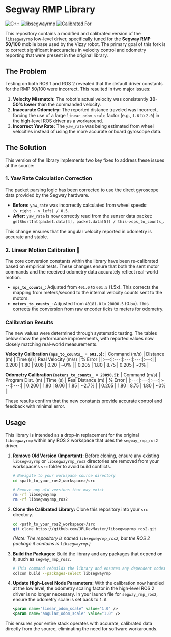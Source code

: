 # Segway RMP Library

[![C++](https://img.shields.io/badge/Language-C%2B%2B-blue.svg)](https://isocpp.org/)
[![libsegwayrmp](https://img.shields.io/badge/Library-libsegwayrmp-brightgreen)](https://github.com/segwayrmp/libsegwayrmp)
[![Calibrated For](https://img.shields.io/badge/Calibrated%20For-RMP50%20%2F%20RMP100-9cf)](https://www.segway.com/)

This repository contains a modified and calibrated version of the `libsegwayrmp` low-level driver, specifically tuned for the **Segway RMP 50/100** mobile base used by the Vizzy robot. 
The primary goal of this fork is to correct significant inaccuracies in velocity control and odometry reporting that were present in the original library.

## The Problem

Testing on both ROS 1 and ROS 2 revealed that the default driver constants for the RMP 50/100 were incorrect. This resulted in two major issues:

1.  **Velocity Mismatch:** The robot's actual velocity was consistently **30-50% lower** than the commanded velocity.
2.  **Inaccurate Odometry:** The reported distance traveled was incorrect, forcing the use of a large `linear_odom_scale` factor (e.g., `1.6` to `2.0`) in the high-level ROS driver as a workaround.
3.  **Incorrect Yaw Rate:** The `yaw_rate` was being estimated from wheel velocities instead of using the more accurate onboard gyroscope data.

## The Solution

This version of the library implements two key fixes to address these issues at the source:

### 1. Yaw Rate Calculation Correction
The packet parsing logic has been corrected to use the direct gyroscope data provided by the Segway hardware.

* **Before:** `yaw_rate` was incorrectly calculated from wheel speeds: `(v_right - v_left) / 0.5`.
* **After:** `yaw_rate` is now correctly read from the sensor data packet: `getShortInt(packet.data[4], packet.data[5]) / this->dps_to_counts_`.

This change ensures that the angular velocity reported in odometry is accurate and stable.

### 2. Linear Motion Calibration 🔧
The core conversion constants within the library have been re-calibrated based on empirical tests. These changes ensure that both the sent motor commands and the received odometry data accurately reflect real-world motion.

* **`mps_to_counts_`**: Adjusted from `401.0` to `601.5` (1.5x). This corrects the mapping from meters/second to the internal velocity counts sent to the motors.
* **`meters_to_counts_`**: Adjusted from `40181.0` to `20090.5` (0.5x). This corrects the conversion from raw encoder ticks to meters for odometry.

### Calibration Results
The new values were determined through systematic testing. The tables below show the performance improvements, with reported values now closely matching real-world measurements.

**Velocity Calibration (`mps_to_counts_ = 601.5`):**
| Command (m/s) | Distance (m) | Time (s) | Real Velocity (m/s) | % Error |
|:---:|:---:|:---:|:---:|:---:|
| 0.200 | 1.80 | 9.06 | 0.20 | ~0% |
| 0.205 | 1.80 | 8.75 | 0.205 | ~0% |

**Odometry Calibration (`meters_to_counts_ = 20090.5`):**
| Command (m/s) | Program Dist. (m) | Time (s) | Real Distance (m) | % Error |
|:---:|:---:|:---:|:---:|:---:|
| 0.200 | 1.80 | 9.06 | 1.85 | ~2.7% |
| 0.205 | 1.80 | 8.75 | 1.80 | ~0% |

These results confirm that the new constants provide accurate control and feedback with minimal error.

## Usage

This library is intended as a drop-in replacement for the original `libsegwayrmp` within any ROS 2 workspace that uses the `segway_rmp_ros2` driver.

1.  **Remove Old Version (Important):**
    Before cloning, ensure any existing `libsegwayrmp` or `libsegwayrmp_ros2` directories are removed from your workspace's `src` folder to avoid build conflicts.
    ```bash
    # Navigate to your workspace source directory
    cd <path_to_your_ros2_workspace>/src
    
    # Remove any old versions that may exist
    rm -rf libsegwayrmp
    rm -rf libsegwayrmp_ros2
    ```

2.  **Clone the Calibrated Library:**
    Clone this repository into your `src` directory.
    ```bash
    cd <path_to_your_ros2_workspace>/src
    git clone https://github.com/JPLDevMaster/libsegwayrmp_ros2.git
    ```
    *(Note: The repository is named `libsegwayrmp_ros2`, but the ROS 2 package it contains is `libsegwayrmp`.)*

3.  **Build the Packages:**
    Build the library and any packages that depend on it, such as `segway_rmp_ros2`.
    ```bash
    # This command rebuilds the library and ensures any dependent nodes are re-linked
    colcon build --packages-select libsegwayrmp
    ```

4.  **Update High-Level Node Parameters:**
    With the calibration now handled at the low level, the odometry scaling factor in the high-level ROS 2 driver is no longer necessary. In your launch file for `segway_rmp_ros2`, ensure the odometry scale is set back to `1.0`.
    ```xml
    <param name="linear_odom_scale" value="1.0" />
    <param name="angular_odom_scale" value="1.0" />
    ```

This ensures your entire stack operates with accurate, calibrated data directly from the source, eliminating the need for software workarounds.
